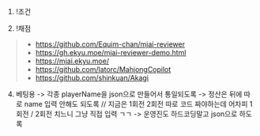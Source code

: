 1. !조건

3. !채점
> - https://github.com/Equim-chan/mjai-reviewer
> - https://gh.ekyu.moe/mjai-reviewer-demo.html
> - https://mjai.ekyu.moe/
> - https://github.com/latorc/MahjongCopilot
> - https://github.com/shinkuan/Akagi

4. 베팅용
-> 각종 playerName을 json으로 만들어서 통일되도록
-> 정산은 뒤에 따로 name 입력 안해도 되도록 // 지금은 1회전 2회전 따로 코드 짜야하는데 어차피 1회전 / 2회전 치느니 그냥 직접 입력 ㄱㄱ
-> 운영진도 하드코딩말고 json으로 하도록